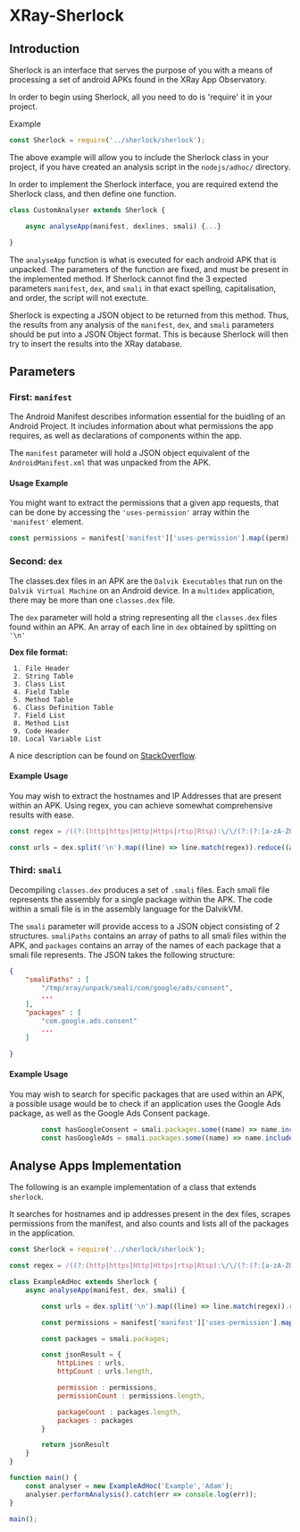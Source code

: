 # XRay-Sherlock

## Introduction

Sherlock is an interface that serves the purpose of you with a means of processing a set
of android APKs found in the XRay App Observatory.

In order to begin using Sherlock, all you need to do is 'require' it in your project.

Example
```js
const Sherlock = require('../sherlock/sherlock');
```

The above example will allow you to include the Sherlock class in your project, if you
have created an analysis script in the `nodejs/adhoc/` directory.

In order to implement the Sherlock interface, you are required extend the Sherlock class,
and then define one function.

```js
class CustomAnalyser extends Sherlock {

    async analyseApp(manifest, dexlines, smali) {...}

}

```

The `analyseApp` function is what is executed for each android APK that is unpacked. The
parameters of the function are fixed, and must be present in the implemented method. If
Sherlock cannot find the 3 expected parameters `manifest`, `dex`, and `smali` in
that exact spelling, capitalisation, and order, the script will not exectute.

Sherlock is expecting a JSON object to be returned from this method. Thus, the results
from any analysis of the `manifest`, `dex`, and `smali` parameters should be put
into a JSON Object format. This is because Sherlock will then try to insert the results
into the XRay database.

## Parameters

### First: `manifest`

The Android Manifest describes information essential for  the buidling of an Android Project. It includes information about what permissions the app requires, as well as declarations of components within the app.

The `manifest`  parameter will hold a JSON object equivalent of the `AndroidManifest.xml` that was unpacked from the APK.

#### Usage Example

You might want to extract the permissions that a given app requests, that can be done by accessing the `'uses-permission'` array within the `'manifest'` element.

```js
const permissions = manifest['manifest']['uses-permission'].map((perm) => perm['$']['android:name'])
```


### Second: `dex`

The classes.dex files in an APK are the `Dalvik Executables` that run on the `Dalvik Virtual Machine` on an Android device. In a `multidex` application, there may be more than one `classes.dex` file.

The `dex` parameter will hold a string representing all the `classes.dex` files found within an APK. An array of each line in `dex` obtained by splitting on `'\n'`

**Dex file format:**

     1. File Header
     2. String Table
     3. Class List
     4. Field Table
     5. Method Table
     6. Class Definition Table
     7. Field List
     8. Method List
     9. Code Header
    10. Local Variable List

A nice description can be found on [StackOverflow](https://stackoverflow.com/questions/7750448/what-are-dex-files-in-android).

#### Example Usage

You may wish to extract the hostnames and IP Addresses that are present within an APK. Using regex, you can achieve somewhat comprehensive results with ease.

```js
const regex = /((?:(http|https|Http|Https|rtsp|Rtsp):\/\/(?:(?:[a-zA-Z0-9\$\-\_\.\+\!\*\'\(\)\,\;\?\&\=]|(?:\%[a-fA-F0-9]{2})){1,64}(?:\:(?:[a-zA-Z0-9\$\-\_\.\+\!\*\'\(\)\,\;\?\&\=]|(?:\%[a-fA-F0-9]{2})){1,25})?\@)?)?((?:(?:[a-zA-Z0-9][a-zA-Z0-9\-]{0,64}\.)+(?:(?:aero|arpa|asia|a[cdefgilmnoqrstuwxz])|(?:biz|b[abdefghijmnorstvwyz])|(?:cat|com|coop|c[acdfghiklmnoruvxyz])|d[ejkmoz]|(?:edu|e[cegrstu])|f[ijkmor]|(?:gov|g[abdefghilmnpqrstuwy])|h[kmnrtu]|(?:info|int|i[delmnoqrst])|(?:jobs|j[emop])|k[eghimnrwyz]|l[abcikrstuvy]|(?:mil|mobi|museum|m[acdghklmnopqrstuvwxyz])|(?:name|net|n[acefgilopruz])|(?:org|om)|(?:pro|p[aefghklmnrstwy])|qa|r[eouw]|s[abcdeghijklmnortuvyz]|(?:tel|travel|t[cdfghjklmnoprtvwz])|u[agkmsyz]|v[aceginu]|w[fs]|y[etu]|z[amw]))|(?:(?:25[0-5]|2[0-4][0-9]|[0-1][0-9]{2}|[1-9][0-9]|[1-9])\.(?:25[0-5]|2[0-4][0-9]|[0-1][0-9]{2}|[1-9][0-9]|[1-9]|0)\.(?:25[0-5]|2[0-4][0-9]|[0-1][0-9]{2}|[1-9][0-9]|[1-9]|0)\.(?:25[0-5]|2[0-4][0-9]|[0-1][0-9]{2}|[1-9][0-9]|[0-9])))(?:\:\d{1,5})?)(\/(?:(?:[a-zA-Z0-9\;\/\?\:\@\&\=\#\~\-\.\+\!\*\'\(\)\,\_])|(?:\%[a-fA-F0-9]{2}))*)?(?:\b|$)/gi;

const urls = dex.split('\n').map((line) => line.match(regex)).reduce((a,b) => a.concat(b), []).filter((match) => match);

```

### Third: `smali`

Decompiling `classes.dex` produces a set of `.smali` files. Each smali file represents the assembly for a single package within the APK. The code within a smali file is in the assembly language for the DalvikVM.

The `smali` parameter will provide access to a JSON object consisting of 2 structures. `smaliPaths` contains an array of paths to all smali files within the APK, and `packages` contains an array of the names of each package that a smali file represents. The JSON takes the following structure:

```json
{
    "smaliPaths" : [
        "/tmp/xray/unpack/smali/com/google/ads/consent",
        ...
    ],
    "packages" : [
        "com.google.ads.consent"
        ...
    ]

}
```

#### Example Usage

You may wish to search for specific packages that are used within an APK, a possible usage would be to check if an application uses the Google Ads package, as well as the Google Ads Consent package.

```js
        const hasGoogleConsent = smali.packages.some((name) => name.includes('com.google.ads.consent'));
        const hasGoogleAds = smali.packages.some((name) => name.includes('com.google.ads'));

```

## Analyse Apps Implementation

The following is an example implementation of a class that extends `sherlock`. 

It searches for hostnames and ip addresses present in the dex files, scrapes permissions from the manifest, and also counts and lists all of the packages in the application.

```js
const Sherlock = require('../sherlock/sherlock');

const regex = /((?:(http|https|Http|Https|rtsp|Rtsp):\/\/(?:(?:[a-zA-Z0-9\$\-\_\.\+\!\*\'\(\)\,\;\?\&\=]|(?:\%[a-fA-F0-9]{2})){1,64}(?:\:(?:[a-zA-Z0-9\$\-\_\.\+\!\*\'\(\)\,\;\?\&\=]|(?:\%[a-fA-F0-9]{2})){1,25})?\@)?)?((?:(?:[a-zA-Z0-9][a-zA-Z0-9\-]{0,64}\.)+(?:(?:aero|arpa|asia|a[cdefgilmnoqrstuwxz])|(?:biz|b[abdefghijmnorstvwyz])|(?:cat|com|coop|c[acdfghiklmnoruvxyz])|d[ejkmoz]|(?:edu|e[cegrstu])|f[ijkmor]|(?:gov|g[abdefghilmnpqrstuwy])|h[kmnrtu]|(?:info|int|i[delmnoqrst])|(?:jobs|j[emop])|k[eghimnrwyz]|l[abcikrstuvy]|(?:mil|mobi|museum|m[acdghklmnopqrstuvwxyz])|(?:name|net|n[acefgilopruz])|(?:org|om)|(?:pro|p[aefghklmnrstwy])|qa|r[eouw]|s[abcdeghijklmnortuvyz]|(?:tel|travel|t[cdfghjklmnoprtvwz])|u[agkmsyz]|v[aceginu]|w[fs]|y[etu]|z[amw]))|(?:(?:25[0-5]|2[0-4][0-9]|[0-1][0-9]{2}|[1-9][0-9]|[1-9])\.(?:25[0-5]|2[0-4][0-9]|[0-1][0-9]{2}|[1-9][0-9]|[1-9]|0)\.(?:25[0-5]|2[0-4][0-9]|[0-1][0-9]{2}|[1-9][0-9]|[1-9]|0)\.(?:25[0-5]|2[0-4][0-9]|[0-1][0-9]{2}|[1-9][0-9]|[0-9])))(?:\:\d{1,5})?)(\/(?:(?:[a-zA-Z0-9\;\/\?\:\@\&\=\#\~\-\.\+\!\*\'\(\)\,\_])|(?:\%[a-fA-F0-9]{2}))*)?(?:\b|$)/gi;

class ExampleAdHoc extends Sherlock {
    async analyseApp(manifest, dex, smali) {

        const urls = dex.split('\n').map((line) => line.match(regex)).reduce((a,b) => a.concat(b), []).filter((match) => match);

        const permissions = manifest['manifest']['uses-permission'].map((perm) => perm['$']['android:name'])

        const packages = smali.packages;

        const jsonResult = {
            httpLines : urls,
            httpCount : urls.length,

            permission : permissions,
            permissionCount : permissions.length,

            packageCount : packages.length,
            packages : packages
        }

        return jsonResult
    }
}

function main() {
    const analyser = new ExampleAdHoc('Example','Adam');
    analyser.performAnalysis().catch(err => console.log(err));
}

main();
```
